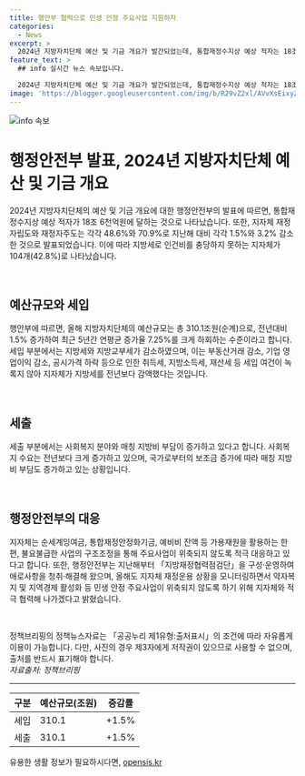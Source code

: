 ```yaml
---
title: 행안부 협력으로 민생 안정 주요사업 지원하자
categories:
  - News
excerpt: >
  2024년 지방자치단체 예산 및 기금 개요가 발간되었는데, 통합재정수지상 예상 적자는 18조 6천억원에 달한다. 지자체 재정자립도·재정자주도가 전년보다 감소하여 104개 지자체가 인건비를 충당하지 못한 것으로 나타났다. 행정안전부는 지난해부터 「지방재정협력점검단」을 구성·운영하고 있으며, 약자복지·지역경제 활성화 등 민생 안정 주요사업이 위축되지 않도록 지자체와 협력할 계획이다.
feature_text: >
  ## info 실시간 뉴스 속보입니다.

  2024년 지방자치단체 예산 및 기금 개요가 발간되었는데, 통합재정수지상 예상 적자는 18조 6천억원에 달한다. 지자체 재정자립도·재정자주도가 전년보다 감소하여 104개 지자체가 인건비를 충당하지 못한 것으로 나타났다. 행정안전부는 지난해부터 「지방재정협력점검단」을 구성·운영하고 있으며, 약자복지·지역경제 활성화 등 민생 안정 주요사업이 위축되지 않도록 지자체와 협력할 계획이다.
image: 'https://blogger.googleusercontent.com/img/b/R29vZ2xl/AVvXsEixyZcFfHzMRdzZMjFBmAUKJYCLCGyLL1o632UiGVXcaFdKo_bkvkuCioo0uUKlGfBVcT3P84aROyZIXSBEx3Aw5nCQ3pTgDom1WDC4m8eifvWiAmWEEVb4x6G_l8C0QH225ldMjyaFvpxGEBGNO37VmDTDMHGhJPq73UglMfDca1-0aw/s1600/blogspot.png'
---
```


<p><img src="https://blogger.googleusercontent.com/img/b/R29vZ2xl/AVvXsEixyZcFfHzMRdzZMjFBmAUKJYCLCGyLL1o632UiGVXcaFdKo_bkvkuCioo0uUKlGfBVcT3P84aROyZIXSBEx3Aw5nCQ3pTgDom1WDC4m8eifvWiAmWEEVb4x6G_l8C0QH225ldMjyaFvpxGEBGNO37VmDTDMHGhJPq73UglMfDca1-0aw/s1600/blogspot.png" alt="info 속보" /></p>

<h1>행정안전부 발표, 2024년 지방자치단체 예산 및 기금 개요</h1>

<p>2024년 지방자치단체의 예산 및 기금 개요에 대한 행정안전부의 발표에 따르면, 통합재정수지상 예상 적자가 18조 6천억원에 달하는 것으로 나타났습니다. 또한, 지자체 재정자립도와 재정자주도는 각각 48.6%와 70.9%로 지난해 대비 각각 1.5%와 3.2% 감소한 것으로 발표되었습니다. 이에 따라 지방세로 인건비를 충당하지 못하는 지자체가 104개(42.8%)로 나타났습니다.</p>

<p data-ke-size="size16">&nbsp;</p>

<h2 data-ke-size="size26">예산규모와 세입</h2>

<p>행안부에 따르면, 올해 지방자치단체의 예산규모는 총 310.1조원(순계)으로, 전년대비 1.5% 증가하여 최근 5년간 연평균 증가율 7.25%를 크게 하회하는 수준이라고 합니다. 세입 부분에서는 지방세와 지방교부세가 감소하였으며, 이는 부동산거래 감소, 기업 영업이익 감소, 공시가격 하락 등으로 인한 취득세, 지방소득세, 재산세 등 세입 여건이 녹록지 않아 지자체가 지방세를 전년보다 감액했다는 것입니다.</p>

<p data-ke-size="size16">&nbsp;</p>

<h2 data-ke-size="size26">세출</h2>

<p>세출 부분에서는 사회복지 분야와 매칭 지방비 부담이 증가하고 있다고 합니다. 사회복지 수요는 전년보다 크게 증가하고 있으며, 국가로부터의 보조금 증가에 따라 매칭 지방비 부담도 증가하고 있는 상황입니다.</p>

<p data-ke-size="size16">&nbsp;</p>

<h2 data-ke-size="size26">행정안전부의 대응</h2>

<p>지자체는 순세계잉여금, 통합재정안정화기금, 예비비 잔액 등 가용재원을 활용하는 한편, 불요불급한 사업의 구조조정을 통해 주요사업이 위축되지 않도록 적극 대응하고 있다고 합니다. 또한, 행정안전부는 지난해부터 「지방재정협력점검단」을 구성·운영하여 애로사항을 청취·해결해 왔으며, 올해도 지자체 재정운용 상황을 모니터링하면서 약자복지 및 지역경제 활성화 등 민생 안정 주요사업이 위축되지 않도록 하기 위해 지자체와 적극 협력해 나가겠다고 밝혔습니다.</p>

<p data-ke-size="size16">&nbsp;</p>

<p>정책브리핑의 정책뉴스자료는 「공공누리 제1유형:출처표시」의 조건에 따라 자유롭게 이용이 가능합니다. 다만, 사진의 경우 제3자에게 저작권이 있으므로 사용할 수 없으며, 출처를 반드시 표기해야 합니다. <br>
<em>자료출처: 정책브리핑</em></p>

<hr>

<table>
  <thead>
    <tr>
      <th>구분</th>
      <th>예산규모(조원)</th>
      <th>증감률</th>
    </tr>
  </thead>
  <tbody>
    <tr>
      <td>세입</td>
      <td>310.1</td>
      <td>+1.5%</td>
    </tr>
    <tr>
      <td>세출</td>
      <td>310.1</td>
      <td>+1.5%</td>
    </tr>
  </tbody>
</table>
유용한 생활 정보가 필요하시다면, <a href="https://opensis.kr" rel="dofollow">opensis.kr</a>


